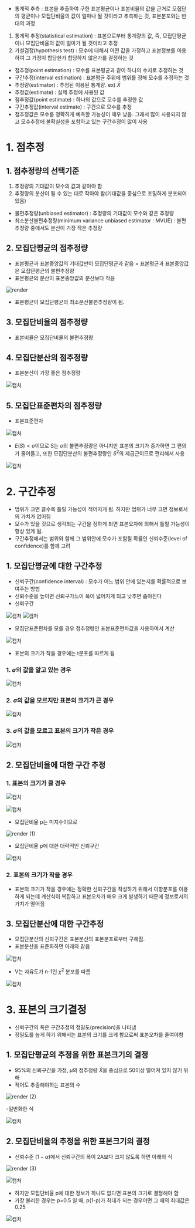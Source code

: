 - 통계적 추측 : 표본을 추출하여 구한 표본평균이나 표본비율의 값을 근거로 모집단의 평균이나 모집단비율의 값이 얼마나 될 것이라고 추측하는 것, 표본분포와는 반대의 과정
1. 통계적 추정(statistical estimation) : 표본으로부터 통계량의 값, 즉, 모집단평균이나 모집단비율의 값이 얼마가 될 것이라고 추정
2. 가설검정(hypothesis test) : 모수에 대해서 어떤 값을 가정하고 표본정보를 이용하여 그 가정이 합당한가 합당하지 않은가를 결정하는 것 
- 점추정(point estimation) : 모수를 표본평균과 같이 하나의 수치로 추정하는 것
- 구간추정(interval estimation) : 표본평균 주위에 범위를 정해 모수를 추정하는 것
- 추정량(estimator) : 추정된 이용된 통계량. ex) $\bar X$
- 추정값(estimate) : 실제 추정에 사용된 값
- 점추정값(point estimate) : 하나의 값으로 모수를 추정한 값
- 구간추정값(interval estimate) : 구간으로 모수를 추정
- 점추정값은 모수를 정확하게 예측할 가능성이 매우 낮음. 그래서 많이 사용되지 않고 모수추정에 불확실성을 포함하고 있는 구간추정이 많이 사용

# 1. 점추정

## 1. 점추정량의 선택기준
1. 추정량의 기대값이 모수의 값과 같아야 함
2. 추정량의 분산이 될 수 있는 대로 작아야 함(기대값을 중심으로 조밀하게 분포되어 있음)
- 불편추정량(unbiased estimator) : 추정량의 기대값이 모수와 같은 추정량
- 최소분산불편추정량(minimum variance unbiased estimator : MVUE) : 불편추정량 중에서도 분산이 가장 작은 추정량

## 2. 모집단평균의 점추정량
- 표본평균과 표본중앙값의 기대값만이 모집단평균과 같음 = 표본평균과 표본중앙값은 모집단평균의 불편추정량
- 표본평균의 분산이 표본중앙값의 분산보다 작음 

![render](https://user-images.githubusercontent.com/80622859/182136765-02ccd3a3-1a19-4b8d-9a60-91f03598c03b.png)

- 표본평균이 모집단평균의 최소분산불편추정량이 됨.

## 3. 모집단비율의 점추정량
- 표본비율은 모집단비율의 불편추정량

## 4. 모집단분산의 점추정량
- 표본분산이 가장 좋은 점추정량

![캡처](https://user-images.githubusercontent.com/80622859/182137015-46748370-ed98-4cac-bc99-06be60d2fea3.PNG)

## 5. 모집단표준편차의 점추정량
- 표본표준편차 

![캡처](https://user-images.githubusercontent.com/80622859/182137256-accfaefb-f156-4991-9c52-85f6bafd75a1.PNG)

- $E(S) < \sigma$이므로 S는 $\sigma$의 불편추정량은 아니지만 표본의 크기가 증가하면 그 편의가 줄어들고, 또한 모집단분산의 불편추정량인 $S^2$의 제곱근이므로 편리해서 사용

![캡처](https://user-images.githubusercontent.com/80622859/182137491-d6ac99a5-37b1-4878-a8ed-046d53ce943f.PNG)

# 2. 구간추정
- 범위가 크면 클수록 틀릴 가능성이 적어지게 됨. 하지만 범위가 너무 크면 정보로서의 가치가 없어짐
- 모수가 있을 것으로 생각되는 구간을 정하게 되면 표본오차에 의해서 틀릴 가능성이 항상 있게 됨. 
- 구간추정에서는 범위와 함께 그 범위안에 모수가 포함될 확률인 신뢰수준(level of confidence)를 함께 고려

## 1. 모집단평균에 대한 구간추정
- 신뢰구간(confidence interval) : 모수가 어느 범위 안에 있는지를 확률적으로 보여주는 방법
- 신뢰수준을 높이면 신뢰구가느이 폭이 넓어지게 되고 낮추면 좁아진다
- 신뢰구간

![캡처](https://user-images.githubusercontent.com/80622859/182138274-5c5ee10c-701f-4324-9c9f-4e61862f1390.PNG)  ![캡처](https://user-images.githubusercontent.com/80622859/182138341-0ccd51cc-116b-4e85-aecf-ada77f2e539b.PNG)

- 모집단표준편차를 모를 경우 점추정량인 표본표준편차값을 사용하여서 계산

![캡처](https://user-images.githubusercontent.com/80622859/182138468-bbc45cb4-2715-400d-8373-ae82c7d53d51.PNG)

- 표본의 크기가 작을 경우에는 t분포를 따르게 됨

### 1. $\sigma$의 값을 알고 있는 경우

![캡처](https://user-images.githubusercontent.com/80622859/182138749-8c8d0ce3-c695-4042-bb30-d8dffe491757.PNG)

### 2. $\sigma$의 값을 모르지만 표본의 크기가 큰 경우

![캡처](https://user-images.githubusercontent.com/80622859/182139500-1382ef36-43f1-4ad9-bf12-9c551d01c231.PNG)

### 3. $\sigma$의 값을 모르고 표본의 크기가 작은 경우

![캡처](https://user-images.githubusercontent.com/80622859/182139742-5092df8f-1147-4493-bda3-2196f14be4b5.PNG)

## 2. 모집단비율에 대한 구간 추정

### 1. 표본의 크기가 클 경우

![캡처](https://user-images.githubusercontent.com/80622859/182140476-5cfef058-6919-4cd5-a268-d03e0e49bd38.PNG)

![캡처](https://user-images.githubusercontent.com/80622859/182140509-5ca01002-e865-4d97-8c94-1cc7687c7f34.PNG)

- 모집단비율 p는 미지수이므로 

![render (1)](https://user-images.githubusercontent.com/80622859/182140640-e0dc7e4a-dd0e-4511-8226-0abbd9215c8a.png)

- 모집단비율 p에 대한 대략적인 신뢰구간

![캡처](https://user-images.githubusercontent.com/80622859/182140682-7ccf9357-a137-4db3-a80f-24b14643d68a.PNG)

### 2. 표본의 크기가 작을 경우
- 표본의 크기가 작을 경우에는 정확한 신뢰구간을 작성하기 위해서 이항분포를 이용하게 되는데 계산식이 복잡하고 표본오차가 매우 크게 발생하기 때문에 정보로서의 가치가 떨어짐

## 3. 모집단분산에 대한 구간추정
- 모집단분산의 신뢰구간은 표본분산의 표본분포로부터 구해짐.
- 표본분산을 표준화하면 아래와 같음

![캡처](https://user-images.githubusercontent.com/80622859/182142267-56fd5e3b-b80e-4942-90a6-16f6b7e176b0.PNG)

- V는 자유도가 n-1인 $\chi^2$ 분포를 따름

![캡처](https://user-images.githubusercontent.com/80622859/182142433-f3f7f461-632e-44c1-9e1b-c1cdd8ddfe00.PNG)

# 3. 표본의 크기결정
- 신뢰구간의 폭은 구간추정의 정밀도(precision)을 나타냄
- 정밀도를 높게 하기 위해서는 표본의 크기를 크게 함으로써 표본오차를 줄여야함

## 1. 모집단평균의 추정을 위한 표본크기의 결정
- 95%의 신뢰구간을 가정, $\mu$의 점추정량 $\bar X$을 중심으로 50이상 떨어져 있지 않기 위해
- 적어도 추출해야하는 표본의 수


![render (2)](https://user-images.githubusercontent.com/80622859/182143801-b851c439-8d79-496a-a362-470af7faa39e.png)

-일반화한 식

![캡처](https://user-images.githubusercontent.com/80622859/182143878-3a9f1449-c4cc-43f8-a919-79b5e16580fc.PNG)

## 2. 모집단비율의 추정을 위한 표본크기의 결정
- 신뢰수준 $(1-\alpha)$에서 신뢰구간의 폭이 2A보다 크지 않도록 하면 아래의 식

![render (3)](https://user-images.githubusercontent.com/80622859/182144374-389945ae-6506-48e4-b12e-a2669dd4f4d2.png)

![캡처](https://user-images.githubusercontent.com/80622859/182144402-e9ae737f-6f9e-443c-b5f1-330d2ed9e75a.PNG)

- 하지만 모집단비율 p에 대한 정보가 하나도 없다면 표본의 크기로 결정해야 함
- 가장 불리한 경우는 p=0.5 일 때, p(1-p)가 최대가 되는 경우이면 그 때의 최대값은 0.25

![캡처](https://user-images.githubusercontent.com/80622859/182144628-155a643f-3740-402c-93f3-d419d6820e4f.PNG)











